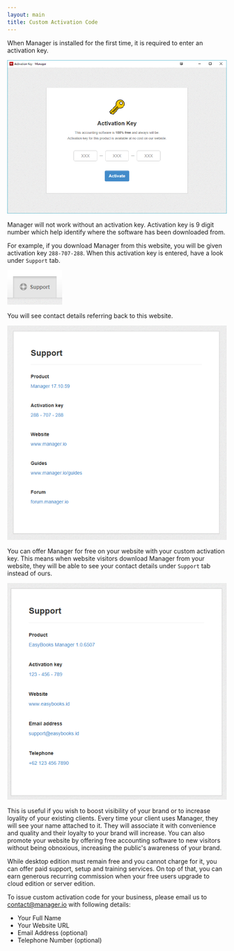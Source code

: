 ```yaml
---
layout: main
title: Custom Activation Code
---
```

When Manager is installed for the first time, it is required to enter an activation key.

<div class="thumbnail"><img src="activation-key.png"></div>

Manager will not work without an activation key. Activation key is 9 digit number which help identify where the software has been downloaded from.

For example, if you download Manager from this website, you will be given activation key `288-707-288`. When this activation key is entered, have a look under `Support` tab.

<div><img src="support-tab.png" class="thumbnail"></div>

You will see contact details referring back to this website.

<div><img src="support1.png" class="thumbnail"></div>

You can offer Manager for free on your website with your custom activation key. This means when website visitors download Manager from your website, they will be able to see your contact details under `Support` tab instead of ours.

<div><img src="support2.png" class="thumbnail"></div>

This is useful if you wish to boost visibility of your brand or to increase loyality of your existing clients. Every time your client uses Manager, they will see your name attached to it. They will associate it with convenience and quality and their loyalty to your brand will increase. You can also promote your website by offering free accounting software to new visitors without being obnoxious, increasing the public's awareness of your brand.

While desktop edition must remain free and you cannot charge for it, you can offer paid support, setup and training services. On top of that, you can earn generous recurring commission when your free users upgrade to cloud edition or server edition.

To issue custom activation code for your business, please email us to <u>contact@manager.io</u> with following details:

- Your Full Name
- Your Website URL
- Email Address (optional)
- Telephone Number (optional)